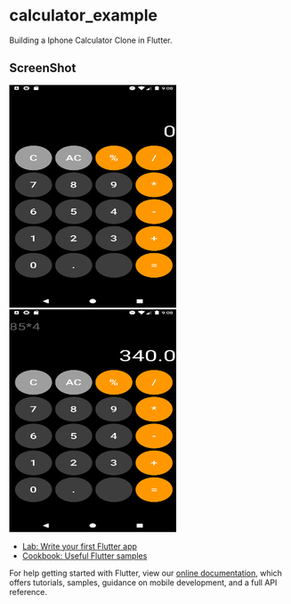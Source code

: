 # calculator_example

Building a Iphone Calculator Clone in Flutter.

## ScreenShot

<img src="Screenshot_1.png" width="300" height="400">
<img src="Screenshot_2.png" width="300" height="400">

- [Lab: Write your first Flutter app](https://flutter.dev/docs/get-started/codelab)
- [Cookbook: Useful Flutter samples](https://flutter.dev/docs/cookbook)

For help getting started with Flutter, view our
[online documentation](https://flutter.dev/docs), which offers tutorials,
samples, guidance on mobile development, and a full API reference.
